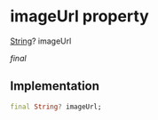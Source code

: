 


# imageUrl property







[String](https://api.flutter.dev/flutter/dart-core/String-class.html)? imageUrl
  
_<span class="feature">final</span>_






## Implementation

```dart
final String? imageUrl;
```







